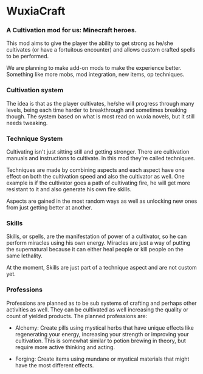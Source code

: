 # WuxiaCraft

### A Cultivation mod for us: Minecraft heroes.

This mod aims to give the player the ability to get strong as he/she cultivates (or have a fortuitous encounter) and allows custom crafted spells to be performed.

We are planning to make add-on mods to make the experience better. Something like more mobs, mod integration, new items, op techniques.

### Cultivation system

The idea is that as the player cultivates, he/she will progress through many levels, being each time harder to breakthrough and sometimes breaking though. The system based on what is most read on wuxia novels, but it still needs tweaking.

### Technique System

Cultivating isn't just sitting still and getting stronger. There are cultivation manuals and instructions to cultivate. In this mod they're called techniques.

Techniques are made by combining aspects and each aspect have one effect on both the cultivation speed and also the cultivator as well.
One example is if the cultivator goes a path of cultivating fire, he will get more resistant to it and also generate his own fire skills.

Aspects are gained in the most random ways as well as unlocking new ones from just getting better at another.

### Skills

Skills, or spells, are the manifestation of power of a cultivator, so he can perform miracles using his own energy.
Miracles are just a way of putting the supernatural because it can either heal people or kill people on the same lethality.

At the moment, Skills are just part of a technique aspect and are not custom yet.

### Professions

Professions are planned as to be sub systems of crafting and perhaps other activities as well.
They can be cultivated as well increasing the quality or count of yielded products.
The planned professions are:
- Alchemy: Create pills using mystical herbs that have unique effects like regenerating your energy, increasing your strength or improving your cultivation. This is somewhat similar to potion brewing in theory, but require more active thinking and acting.

- Forging: Create items using mundane or mystical materials that might have the most different effects.



